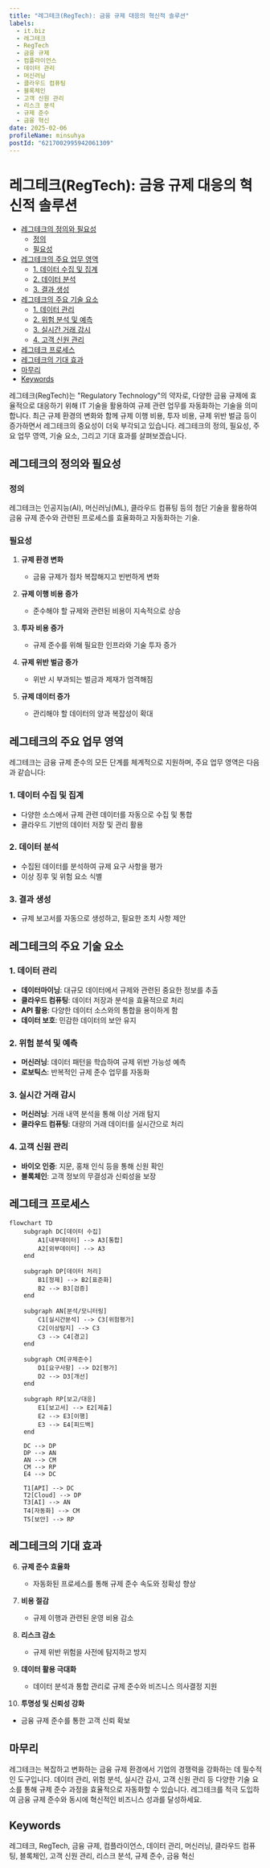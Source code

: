 ```yaml
---
title: "레그테크(RegTech): 금융 규제 대응의 혁신적 솔루션"
labels:
  - it.biz
  - 레그테크
  - RegTech
  - 금융 규제
  - 컴플라이언스
  - 데이터 관리
  - 머신러닝
  - 클라우드 컴퓨팅
  - 블록체인
  - 고객 신원 관리
  - 리스크 분석
  - 규제 준수
  - 금융 혁신
date: 2025-02-06
profileName: minsuhya
postId: "6217002995942061309"
---
```


# 레그테크(RegTech): 금융 규제 대응의 혁신적 솔루션

<!-- mtoc-start -->

- [레그테크의 정의와 필요성](#레그테크의-정의와-필요성)
  - [정의](#정의)
  - [필요성](#필요성)
- [레그테크의 주요 업무 영역](#레그테크의-주요-업무-영역)
  - [1. 데이터 수집 및 집계](#1-데이터-수집-및-집계)
  - [2. 데이터 분석](#2-데이터-분석)
  - [3. 결과 생성](#3-결과-생성)
- [레그테크의 주요 기술 요소](#레그테크의-주요-기술-요소)
  - [1. 데이터 관리](#1-데이터-관리)
  - [2. 위험 분석 및 예측](#2-위험-분석-및-예측)
  - [3. 실시간 거래 감시](#3-실시간-거래-감시)
  - [4. 고객 신원 관리](#4-고객-신원-관리)
- [레그테크 프로세스](#레그테크-프로세스)
- [레그테크의 기대 효과](#레그테크의-기대-효과)
- [마무리](#마무리)
- [Keywords](#keywords)

<!-- mtoc-end -->

레그테크(RegTech)는 "Regulatory Technology"의 약자로, 다양한 금융 규제에 효율적으로 대응하기 위해 IT 기술을 활용하여 규제 관련 업무를 자동화하는 기술을 의미합니다. 최근 규제 환경의 변화와 함께 규제 이행 비용, 투자 비용, 규제 위반 벌금 등이 증가하면서 레그테크의 중요성이 더욱 부각되고 있습니다. 레그테크의 정의, 필요성, 주요 업무 영역, 기술 요소, 그리고 기대 효과를 살펴보겠습니다.

## 레그테크의 정의와 필요성

### 정의

레그테크는 인공지능(AI), 머신러닝(ML), 클라우드 컴퓨팅 등의 첨단 기술을 활용하여 금융 규제 준수와 관련된 프로세스를 효율화하고 자동화하는 기술.

### 필요성

1. **규제 환경 변화**

   - 금융 규제가 점차 복잡해지고 빈번하게 변화

2. **규제 이행 비용 증가**

   - 준수해야 할 규제와 관련된 비용이 지속적으로 상승

3. **투자 비용 증가**

   - 규제 준수를 위해 필요한 인프라와 기술 투자 증가

4. **규제 위반 벌금 증가**

   - 위반 시 부과되는 벌금과 제재가 엄격해짐

5. **규제 데이터 증가**
   - 관리해야 할 데이터의 양과 복잡성이 확대

## 레그테크의 주요 업무 영역

레그테크는 금융 규제 준수의 모든 단계를 체계적으로 지원하며, 주요 업무 영역은 다음과 같습니다:

### 1. 데이터 수집 및 집계

- 다양한 소스에서 규제 관련 데이터를 자동으로 수집 및 통합
- 클라우드 기반의 데이터 저장 및 관리 활용

### 2. 데이터 분석

- 수집된 데이터를 분석하여 규제 요구 사항을 평가
- 이상 징후 및 위험 요소 식별

### 3. 결과 생성

- 규제 보고서를 자동으로 생성하고, 필요한 조치 사항 제안

## 레그테크의 주요 기술 요소

### 1. 데이터 관리

- **데이터마이닝**: 대규모 데이터에서 규제와 관련된 중요한 정보를 추출
- **클라우드 컴퓨팅**: 데이터 저장과 분석을 효율적으로 처리
- **API 활용**: 다양한 데이터 소스와의 통합을 용이하게 함
- **데이터 보호**: 민감한 데이터의 보안 유지

### 2. 위험 분석 및 예측

- **머신러닝**: 데이터 패턴을 학습하여 규제 위반 가능성 예측
- **로보틱스**: 반복적인 규제 준수 업무를 자동화

### 3. 실시간 거래 감시

- **머신러닝**: 거래 내역 분석을 통해 이상 거래 탐지
- **클라우드 컴퓨팅**: 대량의 거래 데이터를 실시간으로 처리

### 4. 고객 신원 관리

- **바이오 인증**: 지문, 홍채 인식 등을 통해 신원 확인
- **블록체인**: 고객 정보의 무결성과 신뢰성을 보장

## 레그테크 프로세스

```mermaid
flowchart TD
    subgraph DC[데이터 수집]
        A1[내부데이터] --> A3[통합]
        A2[외부데이터] --> A3
    end

    subgraph DP[데이터 처리]
        B1[정제] --> B2[표준화]
        B2 --> B3[검증]
    end

    subgraph AN[분석/모니터링]
        C1[실시간분석] --> C3[위험평가]
        C2[이상탐지] --> C3
        C3 --> C4[경고]
    end

    subgraph CM[규제준수]
        D1[요구사항] --> D2[평가]
        D2 --> D3[개선]
    end

    subgraph RP[보고/대응]
        E1[보고서] --> E2[제출]
        E2 --> E3[이행]
        E3 --> E4[피드백]
    end

    DC --> DP
    DP --> AN
    AN --> CM
    CM --> RP
    E4 --> DC

    T1[API] --> DC
    T2[Cloud] --> DP
    T3[AI] --> AN
    T4[자동화] --> CM
    T5[보안] --> RP
```

## 레그테크의 기대 효과

6. **규제 준수 효율화**

   - 자동화된 프로세스를 통해 규제 준수 속도와 정확성 향상

7. **비용 절감**

   - 규제 이행과 관련된 운영 비용 감소

8. **리스크 감소**

   - 규제 위반 위험을 사전에 탐지하고 방지

9. **데이터 활용 극대화**

   - 데이터 분석과 통합 관리로 규제 준수와 비즈니스 의사결정 지원

10. **투명성 및 신뢰성 강화**
   - 금융 규제 준수를 통한 고객 신뢰 확보

## 마무리

레그테크는 복잡하고 변화하는 금융 규제 환경에서 기업의 경쟁력을 강화하는 데 필수적인 도구입니다. 데이터 관리, 위험 분석, 실시간 감시, 고객 신원 관리 등 다양한 기술 요소를 통해 규제 준수 과정을 효율적으로 자동화할 수 있습니다. 레그테크를 적극 도입하여 금융 규제 준수와 동시에 혁신적인 비즈니스 성과를 달성하세요.

## Keywords

레그테크, RegTech, 금융 규제, 컴플라이언스, 데이터 관리, 머신러닝, 클라우드 컴퓨팅, 블록체인, 고객 신원 관리, 리스크 분석, 규제 준수, 금융 혁신